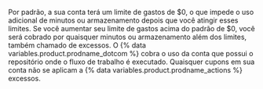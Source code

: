 Por padrão, a sua conta terá um limite de gastos de $0, o que impede o uso adicional de minutos ou armazenamento depois que você atingir esses limites. Se você aumentar seu limite de gastos acima do padrão de $0, você será cobrado por quaisquer minutos ou armazenamento além dos limites, também chamado de excessos. O {% data variables.product.prodname_dotcom %} cobra o uso da conta que possui o repositório onde o fluxo de trabalho é executado. Quaisquer cupons em sua conta não se aplicam a {% data variables.product.prodname_actions %} excessos.

